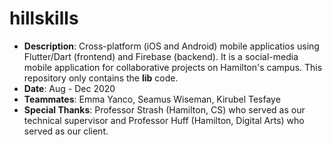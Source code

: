 # hillskills
* **Description**: Cross-platform (iOS and Android) mobile applicatios using Flutter/Dart (frontend) and Firebase (backend). It is a social-media mobile application for collaborative projects on Hamilton's campus. This repository only contains the **lib** code.
* **Date**: Aug - Dec 2020
* **Teammates**: Emma Yanco, Seamus Wiseman, Kirubel Tesfaye
* **Special Thanks**: Professor Strash (Hamilton, CS) who served as our technical supervisor and Professor Huff (Hamilton, Digital Arts) who served as our client.
